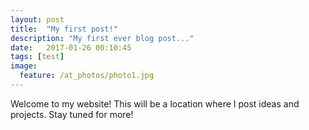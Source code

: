 ```yaml
---
layout: post
title:  "My first post!"
description: "My first ever blog post..."
date:   2017-01-26 00:10:45
tags: [test]
image:
  feature: /at_photos/photo1.jpg
---
```

Welcome to my website! This will be a location where I post ideas and projects. Stay tuned for more!
